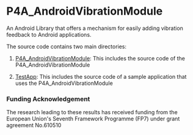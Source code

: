 P4A_AndroidVibrationModule
==========================

An Android Library that offers a mechanism for easily adding vibration feedback to Android applications.

The source code contains two main directories:

1) [P4A_AndroidVibrationModule](https://github.com/NickKaklanis/P4A_AndroidVibrationModule/tree/master/P4A_AndroidVibrationModule): This includes the source code of the P4A_AndroidVibrationModule

2) [TestApp](https://github.com/NickKaklanis/P4A_AndroidVibrationModule/tree/master/TestApp): This includes the source code of a sample application that uses the P4A_AndroidVibrationModule

### Funding Acknowledgement

The research leading to these results has received funding from the European
Union's Seventh Framework Programme (FP7) under grant agreement No.610510